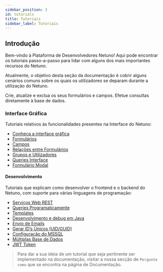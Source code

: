 ```yaml
---
sidebar_position: 3
id: tutorials
title: Tutoriais
sidebar_label: Tutoriais
---
```


## Introdução

Bem-vindo à Plataforma de Desenvolvedores Netuno! Aqui pode encontrar os tutoriais passo-a-passo para lidar com alguns dos mais importantes recursos do Netuno.

Atualmente, o objetivo desta seção da documentação é cobrir alguns cenários comuns sobre os quais os utilizadores se deparam durante a utilização do Netuno.

Crie, atualize e exclua os seus formulários e campos. Efetue consultas diretamente à base de dados.


### Interface Gráfica

Tutoriais relativos às funcionalidades presentes na Interface do Netuno:

* [Conheça a interface gráfica](/docs/academy/ui/graphical-interface)
* [Formulários](/docs/academy/ui/forms)
* [Campos](/docs/academy/ui/fields)
* [Relações entre Formulários](/docs/academy/ui/relationships-between-forms)
* [Grupos e Utilizadores](/docs/academy/ui/user-groups)
* [Queries Interface](/docs/academy/ui/queries-interface)
* [Formulário Modal](/docs/academy/ui/modal-form)

#### Desenvolvimento

Tutoriais que explicam como desenvolver o frontend e o backend do Netuno, com suporte para várias linguagens de programação:

* [Serviços Web REST](/docs/academy/server/services/rest)
* [Queries Programaticamente](/docs/academy/server/database/db-query-execute)
* [Templates](/docs/academy/server/templates)
* [Desenvolvimento e debug em Java](/docs/academy/server/development-debug-java)
* [Envio de Emails](/docs/academy/server/services/sending-emails)
* [Gerar ID’s Únicos (UID/GUID)](/docs/academy/server/services/generate-uid-guid)
* [Configuração do MSSQL](/docs/academy/server/database/mssql)
* [Múltiplas Base de Dados](/docs/academy/server/database/multiple-databases)
* [JWT Token](/docs/academy/server/services/jwt)

> Para dar a sua ideia de um tutorial que seja pertinente ser implementado na documentação, visitar a nossa secção de ``Pergunte como`` que se encontra na página de Documentação.
